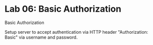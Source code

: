 # Lab 06: Basic Authorization

Basic Authorization

Setup server to accept authentication via HTTP header "Authorization: Basic" via username and password.

